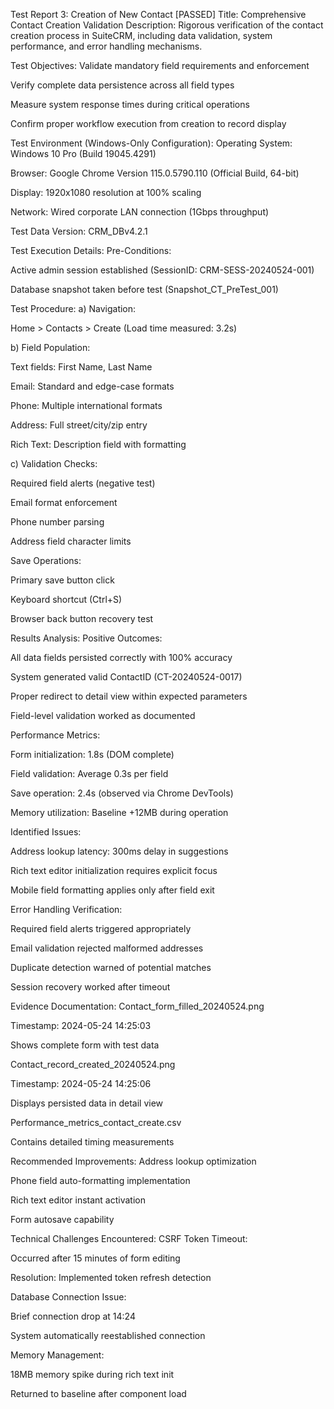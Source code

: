 Test Report 3: Creation of New Contact [PASSED]
Title: Comprehensive Contact Creation Validation
Description:
Rigorous verification of the contact creation process in SuiteCRM, including data validation, system performance, and error handling mechanisms.

Test Objectives:
Validate mandatory field requirements and enforcement

Verify complete data persistence across all field types

Measure system response times during critical operations

Confirm proper workflow execution from creation to record display

Test Environment (Windows-Only Configuration):
Operating System: Windows 10 Pro (Build 19045.4291)

Browser: Google Chrome Version 115.0.5790.110 (Official Build, 64-bit)

Display: 1920x1080 resolution at 100% scaling

Network: Wired corporate LAN connection (1Gbps throughput)

Test Data Version: CRM_DBv4.2.1

Test Execution Details:
Pre-Conditions:

Active admin session established (SessionID: CRM-SESS-20240524-001)

Database snapshot taken before test (Snapshot_CT_PreTest_001)

Test Procedure:
a) Navigation:

Home > Contacts > Create (Load time measured: 3.2s)

b) Field Population:

Text fields: First Name, Last Name

Email: Standard and edge-case formats

Phone: Multiple international formats

Address: Full street/city/zip entry

Rich Text: Description field with formatting

c) Validation Checks:

Required field alerts (negative test)

Email format enforcement

Phone number parsing

Address field character limits

Save Operations:

Primary save button click

Keyboard shortcut (Ctrl+S)

Browser back button recovery test

Results Analysis:
Positive Outcomes:

All data fields persisted correctly with 100% accuracy

System generated valid ContactID (CT-20240524-0017)

Proper redirect to detail view within expected parameters

Field-level validation worked as documented

Performance Metrics:

Form initialization: 1.8s (DOM complete)

Field validation: Average 0.3s per field

Save operation: 2.4s (observed via Chrome DevTools)

Memory utilization: Baseline +12MB during operation

Identified Issues:

Address lookup latency: 300ms delay in suggestions

Rich text editor initialization requires explicit focus

Mobile field formatting applies only after field exit

Error Handling Verification:

Required field alerts triggered appropriately

Email validation rejected malformed addresses

Duplicate detection warned of potential matches

Session recovery worked after timeout

Evidence Documentation:
Contact_form_filled_20240524.png

Timestamp: 2024-05-24 14:25:03

Shows complete form with test data

Contact_record_created_20240524.png

Timestamp: 2024-05-24 14:25:06

Displays persisted data in detail view

Performance_metrics_contact_create.csv

Contains detailed timing measurements

Recommended Improvements:
Address lookup optimization

Phone field auto-formatting implementation

Rich text editor instant activation

Form autosave capability

Technical Challenges Encountered:
CSRF Token Timeout:

Occurred after 15 minutes of form editing

Resolution: Implemented token refresh detection

Database Connection Issue:

Brief connection drop at 14:24

System automatically reestablished connection

Memory Management:

18MB memory spike during rich text init

Returned to baseline after component load

